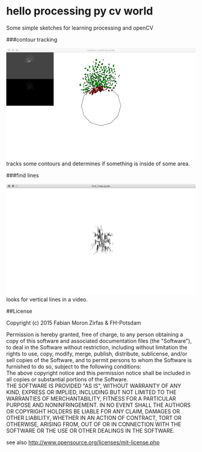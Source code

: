hello processing py cv world
============================

Some simple sketches for learning processing and openCV

###contour tracking  

![](images/contour_tracking.png)  
tracks some contours and determines if something is inside of some area.


###find lines 

![](images/find_lines.png)  
looks for vertical lines in a video.  

##License  

Copyright (c) 2015 Fabian Moron Zirfas & FH-Potsdam  

Permission is hereby granted, free of charge, to any person obtaining a copy of this software and associated documentation files (the "Software"), to deal in the Software  without restriction, including without limitation the rights to use, copy, modify, merge, publish, distribute, sublicense, and/or sell copies of the Software, and to  permit persons to whom the Software is furnished to do so, subject to the following conditions:  
The above copyright notice and this permission notice shall be included in all copies or substantial portions of the Software.  
THE SOFTWARE IS PROVIDED "AS IS", WITHOUT WARRANTY OF ANY KIND, EXPRESS OR IMPLIED, INCLUDING BUT NOT LIMITED TO THE WARRANTIES OF MERCHANTABILITY, FITNESS FOR A  PARTICULAR PURPOSE AND NONINFRINGEMENT. IN NO EVENT SHALL THE AUTHORS OR COPYRIGHT HOLDERS BE LIABLE FOR ANY CLAIM, DAMAGES OR OTHER LIABILITY, WHETHER IN AN ACTION OF  CONTRACT, TORT OR OTHERWISE, ARISING FROM, OUT OF OR IN CONNECTION WITH THE SOFTWARE OR THE USE OR OTHER DEALINGS IN THE SOFTWARE.  

see also http://www.opensource.org/licenses/mit-license.php

